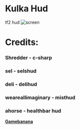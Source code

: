# Kulka Hud
 tf2 hud
 ![screen](https://images.gamebanana.com/img/ss/mods/65c5490c91ca6.jpg)
# Credits:
### Shredder - c-sharp
### sel - selshud
### deli - delihud
### weareallimaginary - misthud
### ahorse - healthbar hud
**[Gamebanana](https://gamebanana.com/mods/494665)**


